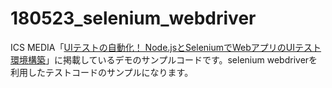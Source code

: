 # 180523_selenium_webdriver
ICS MEDIA「[UIテストの自動化！ Node.jsとSeleniumでWebアプリのUIテスト環境構築](https://ics.media/entry/5759)」に掲載しているデモのサンプルコードです。selenium webdriverを利用したテストコードのサンプルになります。